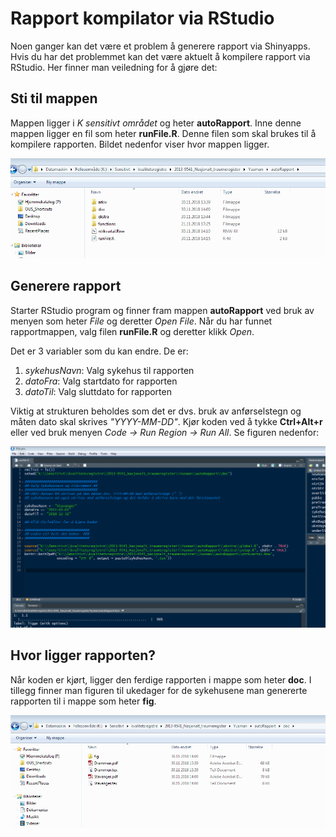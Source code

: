 # Rapport kompilator via RStudio

Noen ganger kan det være et problem å generere rapport via Shinyapps. Hvis du har det
problemmet kan det være aktuelt å kompilere rapport via RStudio. Her finner man
veiledning for å gjøre det:

## Sti til mappen

Mappen ligger i *K sensitivt området* og heter **autoRapport**. Inne denne mappen
ligger en fil som heter **runFile.R**. Denne filen som skal brukes til å kompilere
rapporten. Bildet nedenfor viser hvor mappen ligger.

![sti til rapport](./img/image002.png)

## Generere rapport

Starter RStudio program og finner fram mappen **autoRapport** ved bruk av menyen som
heter *File* og deretter *Open File*. Når du har funnet rapportmappen, valg
filen **runFile.R** og deretter klikk *Open*.

Det er 3 variabler som du kan endre. De er:

1. *sykehusNavn*: Valg sykehus til rapporten
2. *datoFra*: Valg startdato for rapporten
3. *datoTil*: Valg sluttdato for rapporten

Viktig at strukturen beholdes som det er dvs. bruk av anførselstegn og måten dato skal skrives
*"YYYY-MM-DD"*. Kjør koden ved å tykke **Ctrl+Alt+r** eller ved bruk menyen *Code ->
Run Region -> Run All*. Se figuren nedenfor:

![runFile](./img/image001.png)

## Hvor ligger rapporten?

Når koden er kjørt, ligger den ferdige rapporten i mappe som heter **doc**. I tillegg
finner man figuren til ukedager for de sykehusene man genererte rapporten til i mappe
som heter **fig**.

![doc](./img/image003.png)
